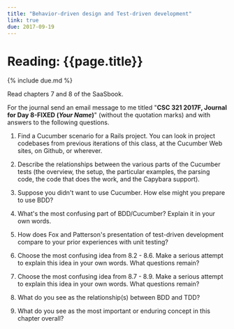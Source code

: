 ```yaml
---
title: "Behavior-driven design and Test-driven development"
link: true
due: 2017-09-19
---
```

# Reading: {{page.title}}

{% include due.md %}

Read chapters 7 and 8 of the SaaSbook.

For the journal send an email message to me titled "**CSC 321 2017F,
Journal for Day 8-FIXED (*Your Name*)**" (without the quotation marks) and
with answers to the following questions.

1. Find a Cucumber scenario for a Rails project.  You can look in
project codebases from previous iterations of this class, at the Cucumber 
Web sites, on Github, or wherever.

2. Describe the relationships between the various parts of the Cucumber
tests (the overview, the setup, the particular examples, the parsing code,
the code that does the work, and the Capybara support).

3. Suppose you didn't want to use Cucumber.  How else might you prepare
to use BDD?

4. What's the most confusing part of BDD/Cucumber?  Explain it in
your own words.

5. How does Fox and Patterson's presentation of test-driven development
compare to your prior experiences with unit testing?

6. Choose the most confusing idea from 8.2 - 8.6. Make a serious attempt
to explain this idea in your own words. What questions remain?

7. Choose the most confusing idea from 8.7 - 8.9. Make a serious attempt
to explain this idea in your own words. What questions remain?

8. What do you see as the relationship(s) between BDD and TDD?  

9. What do you see as the most important or enduring concept in this
chapter overall?

